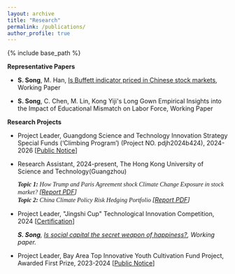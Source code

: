 ```yaml
---
layout: archive	
title: "Research"
permalink: /publications/
author_profile: true	  
---
```


{% include base_path %}

**Representative Papers**

- **S. Song**, M. Han, [Is Buffett indicator priced in Chinese stock markets]({{site.url}}/file/paper1.pdf), Working Paper

- **S. Song**, C. Chen, M. Lin, Kong Yiji's Long Gown Empirical Insights into the Impact of Educational Mismatch on Labor Force, Working Paper


**Research Projects**

-  Project Leader, Guangdong Science and Technology Innovation Strategy Special Funds (‘Climbing Program’) (Project NO. pdjh2024b424), 2024-2026 [[Public Notice]({{site.url}}/file/Res_Climbing.pdf)]

-  Research Assistant, 2024-present, The Hong Kong University of Science and Technology(Guangzhou)

   <font face="Times New Roman"> ***Topic 1:** How Trump and Paris Agreement shock Climate Change Exposure in stock market? </font> [[Report PDF]({{site.url}}/file/Rea_report1.pdf)]*  <br>
   <font face="Times New Roman"> ***Topic 2:** China Climate Policy Risk Hedging Portfolio </font> [[Report PDF]({{site.url}}/file/Rea_report2.pdf)]*

-  Project Leader, "Jingshi Cup" Technological Innovation Competition, 2024 [[Certification]({{site.url}}/file/Jingshi_cup_key.pdf)]

   ***S. Song**,  [Is social capital  the  secret weapon of happiness?]({{site.url}}/file/paper2.pdf), Working paper.*

-  Project Leader, Bay Area Top Innovative Youth Cultivation Fund Project, Awarded First Prize, 2023-2024 [[Public Notice](https://bibs.bnu.edu.cn/news/notice/d0538048ad62427e969045a64a8e2ad1.htm)]
